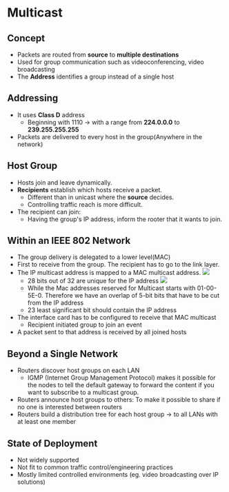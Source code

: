 # Multicast

## Concept

* Packets are routed from **source** to **multiple destinations**
* Used for group communication such as videoconferencing, video broadcasting
* The **Address** identifies a group instead of a single host

## Addressing

* It uses **Class D** address
  * Beginning with 1110 -> with a range from **224.0.0.0** to **239.255.255.255**
* Packets are delivered to every host in the group(Anywhere in the network)

## Host Group

* Hosts join and leave dynamically.
* **Recipients** establish which hosts receive a packet.
  * Different than in unicast where the **source** decides.
  * Controlling traffic reach is more difficult.
* The recipient can join:
  * Having the group's IP address, inform the rooter that it wants to join.

## Within an IEEE 802 Network

* The group delivery is delegated to a lower level(MAC)
* First to receive from the group. The recipient has to go to the link layer.
* The IP multicast address is mapped to a MAC multicast address. ![](img/2022-02-05-22-37-10.png)
  * 28 bits out of 32 are unique for the IP address ![](img/2022-02-05-22-38-26.png)
  * While the Mac addresses reserved for Multicast starts with 01-00-5E-0. Therefore we have an overlap of 5-bit bits that have to be cut from the IP address
  * 23 least significant bit should contain the IP address
* The interface card has to be configured to receive that MAC multicast
  * Recipient initiated group to join an event
* A packet sent to that address is received by all joined hosts

## Beyond a Single Network

* Routers discover host groups on each LAN
  * IGMP (Internet Group Management Protocol) makes it possible for the nodes to tell the default gateway to forward the content if you want to subscribe to a multicast group.
* Routers announce host groups to others: To make it possible to share if no one is interested between routers
* Routers build a distribution tree for each host group -> to all LANs with at least one member

## State of Deployment

* Not widely supported
* Not fit to common traffic control/engineering practices
* Mostly limited controlled environments (eg. video broadcasting over IP solutions)
